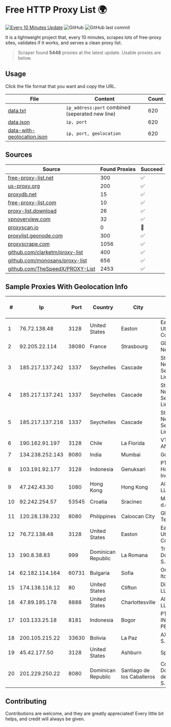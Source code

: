 
# Free HTTP Proxy List 🌍

[![Every 10 Minutes Update](https://github.com/mertguvencli/http-proxy-list/actions/workflows/main.yml/badge.svg?branch=main)](https://github.com/mertguvencli/http-proxy-list/actions/workflows/main.yml)
![GitHub](https://img.shields.io/github/license/mertguvencli/http-proxy-list)
![GitHub last commit](https://img.shields.io/github/last-commit/mertguvencli/http-proxy-list)

It is a lightweight project that, every 10 minutes, scrapes lots of free-proxy sites, validates if it works, and serves a clean proxy list.


> Scraper found **5448** proxies at the latest update. Usable proxies are below.

## Usage

Click the file format that you want and copy the URL.


|File|Content|Count|
|----|-------|-----|
|[data.txt](https://raw.githubusercontent.com/mertguvencli/http-proxy-list/main/proxy-list/data.txt)|`ip_address:port` combined (seperated new line)|620|
|[data.json](https://raw.githubusercontent.com/mertguvencli/http-proxy-list/main/proxy-list/data.json)|`ip, port`|620|
|[data-with-geolocation.json](https://raw.githubusercontent.com/mertguvencli/http-proxy-list/main/proxy-list/data-with-geolocation.json)|`ip, port, geolocation`|620|

## Sources

|Source|Found Proxies|Succeed|
|------|-------------|-------|
|[free-proxy-list.net](https://free-proxy-list.net)|300|✅|
|[us-proxy.org](https://www.us-proxy.org)|200|✅|
|[proxydb.net](http://proxydb.net)|15|✅|
|[free-proxy-list.com](https://free-proxy-list.com/?page=&port=&type%5B%5D=http&type%5B%5D=https&up_time=0&search=Search)|10|✅|
|[proxy-list.download](https://www.proxy-list.download/HTTP)|26|✅|
|[vpnoverview.com](https://vpnoverview.com/privacy/anonymous-browsing/free-proxy-servers)|32|✅|
|[proxyscan.io](https://www.proxyscan.io)|0|🚫|
|[proxylist.geonode.com](https://proxylist.geonode.com/api/proxy-list?limit=300&page=1&sort_by=lastChecked&sort_type=desc&protocols=http,https)|300|✅|
|[proxyscrape.com](https://api.proxyscrape.com/v2/?request=displayproxies&protocol=http&timeout=10000&country=all&ssl=all&anonymity=all)|1056|✅|
|[github.com/clarketm/proxy-list](https://raw.githubusercontent.com/clarketm/proxy-list/master/proxy-list-raw.txt)|400|✅|
|[github.com/monosans/proxy-list](https://raw.githubusercontent.com/monosans/proxy-list/main/proxies/http.txt)|656|✅|
|[github.com/TheSpeedX/PROXY-List](https://raw.githubusercontent.com/TheSpeedX/PROXY-List/master/http.txt)|2453|✅|


## Sample Proxies With Geolocation Info

|#|Ip|Port|Country|City|Internet Service Provider|
|-|--|----|-------|----|-------------------------|
|1|76.72.138.48|3128|United States|Easton|Easton Utilities Commission|
|2|92.205.22.114|38080|France|Strasbourg|GD MASS Network|
|3|185.217.137.242|1337|Seychelles|Cascade|Stallion Network Services Limited|
|4|185.217.137.241|1337|Seychelles|Cascade|Stallion Network Services Limited|
|5|185.217.137.216|1337|Seychelles|Cascade|Stallion Network Services Limited|
|6|190.162.91.197|3128|Chile|La Florida|VTR BANDA ANCHA S.A.|
|7|134.238.252.143|8080|India|Mumbai|Google LLC|
|8|103.191.92.177|3128|Indonesia|Genuksari|PT Cloud Hosting Indonesia|
|9|47.242.43.30|1080|Hong Kong|Hong Kong|Alibaba.com LLC|
|10|92.242.254.57|53545|Croatia|Sracinec|Magic Net d.o.o|
|11|120.28.139.232|8080|Philippines|Caloocan City|Globe Telecom|
|12|76.72.138.48|3128|United States|Easton|Easton Utilities Commission|
|13|190.8.38.83|999|Dominican Republic|La Romana|Trilogy Dominicana, S.A.|
|14|62.182.114.164|60731|Bulgaria|Sofia|Orlandonet ltd.|
|15|174.138.116.12|80|United States|Clifton|DigitalOcean, LLC|
|16|47.89.185.178|8888|United States|Charlottesville|Alibaba.com LLC|
|17|103.133.25.18|8181|Indonesia|Bogor|PT PHATRIA INTI PERSADA|
|18|200.105.215.22|33630|Bolivia|La Paz|AXS Bolivia S. A.|
|19|45.42.177.50|3128|United States|Ashburn|Sprint|
|20|201.229.250.22|8080|Dominican Republic|Santiago de los Caballeros|Compañía Dominicana de Teléfonos S. A.|



## Contributing

Contributions are welcome, and they are greatly appreciated! Every
little bit helps, and credit will always be given.

